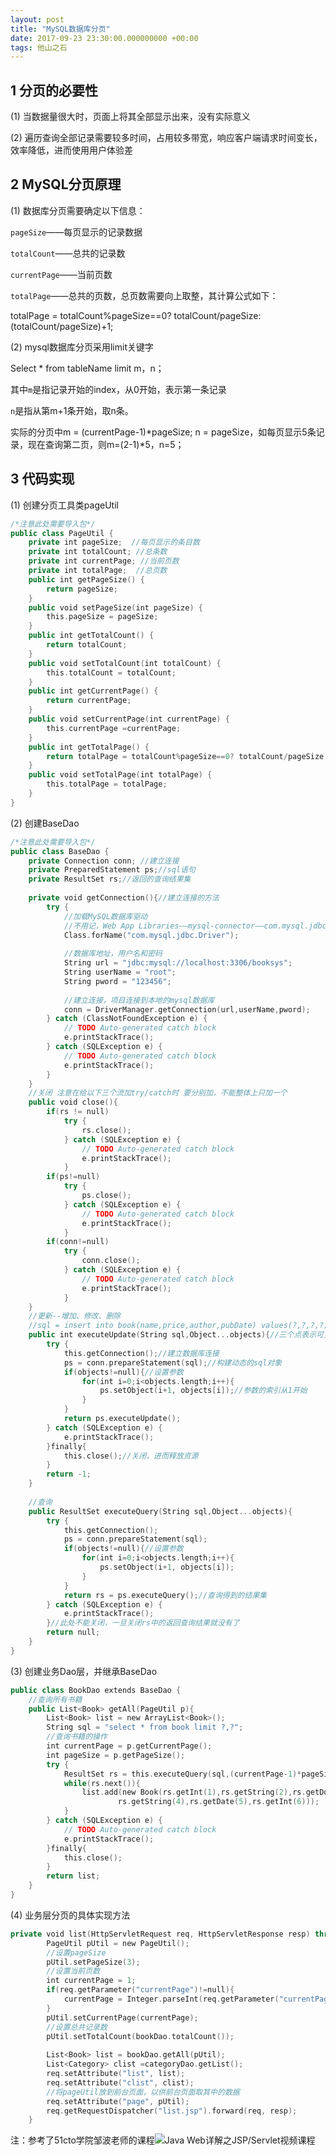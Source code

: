 ```yaml
---
layout: post
title: "MySQL数据库分页"
date: 2017-09-23 23:30:00.000000000 +00:00
tags: 他山之石
---
```


## 1 分页的必要性

(1) 当数据量很大时，页面上将其全部显示出来，没有实际意义

(2) 遍历查询全部记录需要较多时间，占用较多带宽，响应客户端请求时间变长，效率降低，进而使用用户体验差

## 2 MySQL分页原理

(1) 数据库分页需要确定以下信息：

` pageSize `——每页显示的记录数据

` totalCount `——总共的记录数

` currentPage `——当前页数

` totalPage `——总共的页数，总页数需要向上取整，其计算公式如下：

totalPage = totalCount%pageSize==0? totalCount/pageSize:(totalCount/pageSize)+1;


(2) mysql数据库分页采用limit关键字

Select * from tableName limit m，n；

其中`m`是指记录开始的index，从0开始，表示第一条记录

`n`是指从第m+1条开始，取n条。

实际的分页中m = (currentPage-1)*pageSize; n = pageSize，如每页显示5条记录，现在查询第二页，则m=(2-1)*5，n=5；

## 3 代码实现

(1) 创建分页工具类pageUtil

```swift
/*注意此处需要导入包*/
public class PageUtil {
	private int pageSize;  //每页显示的条目数
	private int totalCount; //总条数
	private int currentPage; //当前页数
	private int totalPage;  //总页数
	public int getPageSize() {
		return pageSize;
	}
	public void setPageSize(int pageSize) {
		this.pageSize = pageSize;
	}
	public int getTotalCount() {
		return totalCount;
	}
	public void setTotalCount(int totalCount) {
		this.totalCount = totalCount;
	}
	public int getCurrentPage() {
		return currentPage;
	}
	public void setCurrentPage(int currentPage) {
		this.currentPage =currentPage;
	}
	public int getTotalPage() {
		return totalPage = totalCount%pageSize==0? totalCount/pageSize:(totalCount/pageSize)+1;
	}
	public void setTotalPage(int totalPage) {
		this.totalPage = totalPage; 
	}
}
```
(2) 创建BaseDao

```swift
/*注意此处需要导入包*/
public class BaseDao {
	private Connection conn; //建立连接
	private PreparedStatement ps;//sql语句
	private ResultSet rs;//返回的查询结果集
	
	private void getConnection(){//建立连接的方法
		try {
			//加载MySQL数据库驱动
			//不用记，Web App Libraries——mysql-connector——com.mysql.jdbc——Driver.class——右键单击——copy qualified name 
			Class.forName("com.mysql.jdbc.Driver");
			
			//数据库地址，用户名和密码
			String url = "jdbc:mysql://localhost:3306/booksys";
			String userName = "root";
			String pword = "123456";
			
			//建立连接，项目连接到本地的mysql数据库
			conn = DriverManager.getConnection(url,userName,pword);
		} catch (ClassNotFoundException e) {
			// TODO Auto-generated catch block
			e.printStackTrace();
		} catch (SQLException e) {
			// TODO Auto-generated catch block
			e.printStackTrace();
		}
	}
	//关闭 注意在给以下三个流加try/catch时 要分别加，不能整体上只加一个
	public void close(){
		if(rs != null)
			try {
				rs.close();
			} catch (SQLException e) {
				// TODO Auto-generated catch block
				e.printStackTrace();
			}
		if(ps!=null)
			try {
				ps.close();
			} catch (SQLException e) {
				// TODO Auto-generated catch block
				e.printStackTrace();
			}
		if(conn!=null)
			try {
				conn.close();
			} catch (SQLException e) {
				// TODO Auto-generated catch block
				e.printStackTrace();
			}
	}
	//更新--增加、修改、删除
	//sql = insert into book(name,price,author,pubDate) values(?,?,?,?)
	public int executeUpdate(String sql,Object...objects){//三个点表示可变参数，第一个Object为对象类型
		try {
			this.getConnection();//建立数据库连接
			ps = conn.prepareStatement(sql);//构建动态的sql对象
			if(objects!=null){//设置参数
				for(int i=0;i<objects.length;i++){
					ps.setObject(i+1, objects[i]);//参数的索引从1开始
				}
			}
			return ps.executeUpdate();
		} catch (SQLException e) {
			e.printStackTrace();
		}finally{
			this.close();//关闭，进而释放资源
		}
		return -1;		
	}
	
	//查询
	public ResultSet executeQuery(String sql,Object...objects){
		try {
			this.getConnection();
			ps = conn.prepareStatement(sql);
			if(objects!=null){//设置参数
				for(int i=0;i<objects.length;i++){
					ps.setObject(i+1, objects[i]);
				}
			}
			return rs = ps.executeQuery();//查询得到的结果集
		} catch (SQLException e) {
			e.printStackTrace();
		}//此处不能关闭，一旦关闭rs中的返回查询结果就没有了
		return null;
	}
}
```

(3) 创建业务Dao层，并继承BaseDao

```swift
public class BookDao extends BaseDao {
	//查询所有书籍
	public List<Book> getAll(PageUtil p){
		List<Book> list = new ArrayList<Book>();
		String sql = "select * from book limit ?,?";
		//查询书籍的操作
		int currentPage = p.getCurrentPage();
		int pageSize = p.getPageSize();
		try {
			ResultSet rs = this.executeQuery(sql,(currentPage-1)*pageSize,pageSize); 
			while(rs.next()){
				list.add(new Book(rs.getInt(1),rs.getString(2),rs.getDouble(3),
						rs.getString(4),rs.getDate(5),rs.getInt(6)));
			}
		} catch (SQLException e) {
			// TODO Auto-generated catch block
			e.printStackTrace();
		}finally{
			this.close();
		}
		return list;		
	}
}
```
(4) 业务层分页的具体实现方法

```swift
private void list(HttpServletRequest req, HttpServletResponse resp) throws ServletException, IOException {
		PageUtil pUtil = new PageUtil();
		//设置pageSize
		pUtil.setPageSize(3);
		//设置当前页数
		int currentPage = 1;
		if(req.getParameter("currentPage")!=null){
			currentPage = Integer.parseInt(req.getParameter("currentPage"));
		}
		pUtil.setCurrentPage(currentPage);
		//设置总共记录数
		pUtil.setTotalCount(bookDao.totalCount());
		
		List<Book> list = bookDao.getAll(pUtil);
		List<Category> clist =categoryDao.getList();
		req.setAttribute("list", list);
		req.setAttribute("clist", clist);
		//将pageUtil放到前台页面，以供前台页面取其中的数据
		req.setAttribute("page", pUtil);
		req.getRequestDispatcher("list.jsp").forward(req, resp);
	}
```
注：参考了51cto学院邹波老师的课程![ Java Web详解之JSP/Servlet视频课程]( http://edu.51cto.com/center/course/index/search?q=%E9%82%B9%E6%B3%A2)


